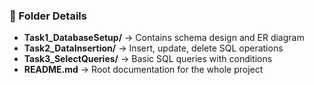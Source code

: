 ### 📌 Folder Details
- **Task1_DatabaseSetup/** → Contains schema design and ER diagram  
- **Task2_DataInsertion/** → Insert, update, delete SQL operations  
- **Task3_SelectQueries/** → Basic SQL queries with conditions  
- **README.md** → Root documentation for the whole project  
